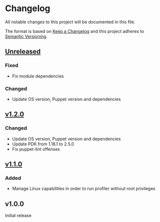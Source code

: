 # Changelog

All notable changes to this project will be documented in this file.

The format is based on [Keep a Changelog](http://keepachangelog.com/en/1.0.0/)
and this project adheres to [Semantic Versioning](http://semver.org/spec/v2.0.0.html).

## [Unreleased]

### Fixed
* Fix module dependencies

### Changed
* Update OS version, Puppet version and dependencies

## [v1.2.0]

### Changed
* Update OS version, Puppet version and dependencies
* Update PDK from 1.18.1 to 2.5.0
* Fix puppet-lint offenses

## [v1.1.0]

### Added
* Manage Linux capabilities in order to run profiler without root privileges

## v1.0.0
Initial release

[Unreleased]: https://github.com/markt-de/puppet-async_profiler/compare/v1.2.0...HEAD
[v1.2.0]: https://github.com/markt-de/puppet-async_profiler/compare/v1.1.0...v1.2.0
[v1.1.0]: https://github.com/markt-de/puppet-async_profiler/compare/v1.0.0...v1.1.0
